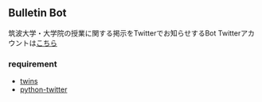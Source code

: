 ## Bulletin Bot

筑波大学・大学院の授業に関する掲示をTwitterでお知らせするBot
Twitterアカウントは[こちら](https://twitter.com/itf_notify)


### requirement

- [twins](https://github.com/coins13/twins)
- [python-twitter](https://github.com/bear/python-twitter)
